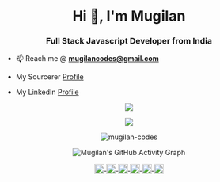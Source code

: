 <h1 align="center">Hi 👋, I'm Mugilan</h1>
<h3 align="center">Full Stack Javascript Developer from India</h3>

- 📫  Reach me @ **mugilancodes@gmail.com**

- My Sourcerer [Profile](https://sourcerer.io/mugilan-codes)

- My LinkedIn [Profile](https://www.linkedin.com/in/mugilan-codes/)

<p align="center">
  <img src="https://github-profile-trophy.vercel.app/?username=Mugilan-Codes&theme=onedark&rank=SECRET,SSS,SS,S,AAA,AA,A,B&margin-w=10&margin-h=10">
</p>

<p align="center">
<!--     <img src="https://mugilan-readme-streak-stats.herokuapp.com/?user=Mugilan-Codes&theme=dark"/> -->
  <img src="https://mugilan-readme-streak-stats.herokuapp.com/?user=Mugilan-Codes&theme=flag-india&hide_border=true&background=000000&currStreakLabel=DD2727&currStreakNum=DD2727"/>
</p>

<p align="center">
  <img src="https://github-readme-stats-mugilan-codes.vercel.app/api?username=mugilan-codes&show_icons=true&include_all_commits=true&theme=radical" alt="mugilan-codes" />
</p>

<p align="center">
  <img src="https://mugilan-activity-graph.herokuapp.com/graph?username=Mugilan-Codes&theme=github" alt="Mugilan's GitHub Activity Graph">
</p>

<p align="center">
  <a href="https://codepen.io/mugilan-codes" target="blank">
    <img align="center" src="https://cdn.jsdelivr.net/npm/simple-icons@3.0.1/icons/codepen.svg" alt="mugilan-codes" height="20" width="20" />
  </a>
  <a href="https://twitter.com/mugilancodes" target="blank">
    <img align="center" src="https://cdn.jsdelivr.net/npm/simple-icons@3.0.1/icons/twitter.svg" alt="mugilancodes" height="20" width="20" />
  </a>
  <a href="https://linkedin.com/in/mugilan-codes" target="blank">
    <img align="center" src="https://cdn.jsdelivr.net/npm/simple-icons@3.0.1/icons/linkedin.svg" alt="mugilan-codes" height="20" width="20" />
  </a>
  <a href="https://stackoverflow.com/users/12381908/mugilan-e-s" target="blank">
    <img align="center" src="https://cdn.jsdelivr.net/npm/simple-icons@3.0.1/icons/stackoverflow.svg" alt="users/12381908/mugilan-e-s" height="20" width="20" />
  </a>
  <a href="https://fb.com/mugilancodes" target="blank">
    <img align="center" src="https://cdn.jsdelivr.net/npm/simple-icons@3.0.1/icons/facebook.svg" alt="mugilancodes" height="20" width="20" />
  </a>
  <a href="https://instagram.com/mugilancodes" target="blank">
    <img align="center" src="https://cdn.jsdelivr.net/npm/simple-icons@3.0.1/icons/instagram.svg" alt="mugilancodes" height="20" width="20" />
  </a>
</p>
